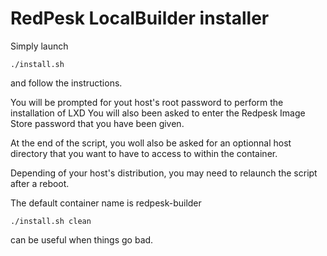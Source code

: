 # RedPesk LocalBuilder installer

Simply launch 

```
./install.sh
```
and follow the instructions.

You will be prompted for yout host's root password to perform the installation of LXD
You will also been asked to enter the Redpesk Image Store password that you have been
given.

At the end of the script, you woll also be asked for an optionnal host directory that 
you want to have to access to within the container.

Depending of your host's distribution, you may need to relaunch the script after a reboot.

The default container name is redpesk-builder

```
./install.sh clean
```

can be useful when things go bad.
